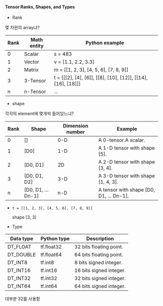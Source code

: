 #### Tensor Ranks, Shapes, and Types

-   Rank

몇 차원의 array냐?

| Rank | Math entity | Python example                                               |
| ---- | ----------- | ------------------------------------------------------------ |
| 0    | Scalar      | s = 483                                                      |
| 1    | Vector      | v = [1.1, 2.2, 3.3]                                          |
| 2    | Matrix      | m = [[1, 2, 3], [4, 5, 6], [7, 8, 9]]                        |
| 3    | 3-Tensor    | t = [[[2], [4], [6]], [[8], [10], [12]], [[14], [16], [18]]] |
| n    | n-Tensor    | ...                                                          |



-   shape

각각의 element에 몇개씩 들어있느냐?

| Rank | Shape              | Dimension number | Example                                 |
| ---- | ------------------ | ---------------- | --------------------------------------- |
| 0    | []                 | 0-D              | A 0-tensor.A scalar.                    |
| 1    | [D0]               | 1-D              | A 1-D tensor with shape [5].            |
| 2    | [D0, D1]           | 2D               | A 2-D tensor with shape [3, 4].         |
| 3    | [D0, D1, D2]       | 3-D              | A 3-D tensor with shape [1, 4, 3].      |
| n    | [D0, D1, ... Dn-1] | n-D              | A tensor with shape [D0, D1, ... Dn-1]. |



-   ```
    t = [[1, 2, 3], [4, 5, 6], [7, 8, 9]]
    ```

    shape [3, 3]



-   Type

| Data type | Python type | Description             |
| --------- | ----------- | ----------------------- |
| DT_FLOAT  | tf.float32  | 32 bits floating point. |
| DT_DOUBLE | tf.float64  | 64 bits floating point. |
| DT_INT8   | tf.int8     | 8 bits signed integer.  |
| DT_INT16  | tf.int16    | 16 bits signed integer. |
| DT_INT32  | tf.int32    | 32 bits signed integer. |
| DT_INT64  | tf.int64    | 64 bits signed integer. |

대부분 32를 사용함